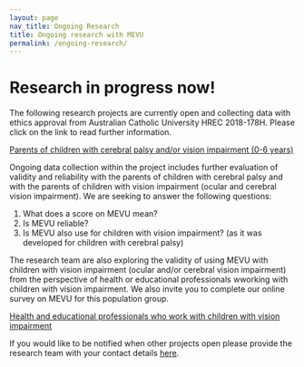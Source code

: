 ```yaml
---
layout: page
nav_title: Ongoing Research
title: Ongoing research with MEVU
permalink: /ongoing-research/
---
```

# Research in progress now!

The following research projects are currently open and collecting data with ethics approval from Australian Catholic University HREC 2018-178H. Please click on the link to read further information. 

[Parents of children with cerebral palsy and/or vision impairment (0-6 years)](https://rdcap.acu.edu.au/surveys/?s=FCJ8HH3WJ8)

Ongoing data collection within the project includes further evaluation of validity and reliability with the parents of children with cerebral palsy and with the parents of children with vision impairment (ocular and cerebral vision impairment). We are seeking to answer the following questions:
1) What does a score on MEVU mean?
2) Is MEVU reliable?
3) Is MEVU also use for children with vision impairment? (as it was developed for children with cerebral palsy)

The research team are also exploring the validity of using MEVU with children with vision impairment (ocular and/or cerebral vision impairment) from the perspective of health or educational professionals wworking with children with vision impairment. We also invite you to complete our online survey on MEVU for this population group. 

[Health and educational professionals who work with children with vision impairment](https://rdcap.acu.edu.au/surveys/?s=PD4WR3NYJN)

If you would like to be notified when other projects open please provide the research team with your contact details [here](https://rdcap.acu.edu.au/surveys/?s=9ELE9X43XT).
 
